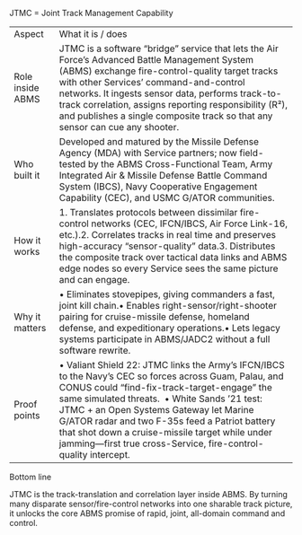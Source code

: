 
JTMC = Joint Track Management Capability

|   |   |
|---|---|
|Aspect|What it is / does|
|Role inside ABMS|JTMC is a software “bridge” service that lets the Air Force’s Advanced Battle Management System (ABMS) exchange fire-control-quality target tracks with other Services’ command-and-control networks. It ingests sensor data, performs track-to-track correlation, assigns reporting responsibility (R²), and publishes a single composite track so that any sensor can cue any shooter.|
|Who built it|Developed and matured by the Missile Defense Agency (MDA) with Service partners; now field-tested by the ABMS Cross-Functional Team, Army Integrated Air & Missile Defense Battle Command System (IBCS), Navy Cooperative Engagement Capability (CEC), and USMC G/ATOR communities.|
|How it works|1. Translates protocols between dissimilar fire-control networks (CEC, IFCN/IBCS, Air Force Link-16, etc.).2. Correlates tracks in real time and preserves high-accuracy “sensor-quality” data.3. Distributes the composite track over tactical data links and ABMS edge nodes so every Service sees the same picture and can engage.|
|Why it matters|• Eliminates stovepipes, giving commanders a fast, joint kill chain.• Enables right-sensor/right-shooter pairing for cruise-missile defense, homeland defense, and expeditionary operations.• Lets legacy systems participate in ABMS/JADC2 without a full software rewrite.|
|Proof points|• Valiant Shield 22: JTMC links the Army’s IFCN/IBCS to the Navy’s CEC so forces across Guam, Palau, and CONUS could “find-fix-track-target-engage” the same simulated threats.  • White Sands ’21 test: JTMC + an Open Systems Gateway let Marine G/ATOR radar and two F-35s feed a Patriot battery that shot down a cruise-missile target while under jamming—first true cross-Service, fire-control-quality intercept.|

  

Bottom line

  

  

JTMC is the track-translation and correlation layer inside ABMS. By turning many disparate sensor/fire-control networks into one sharable track picture, it unlocks the core ABMS promise of rapid, joint, all-domain command and control.